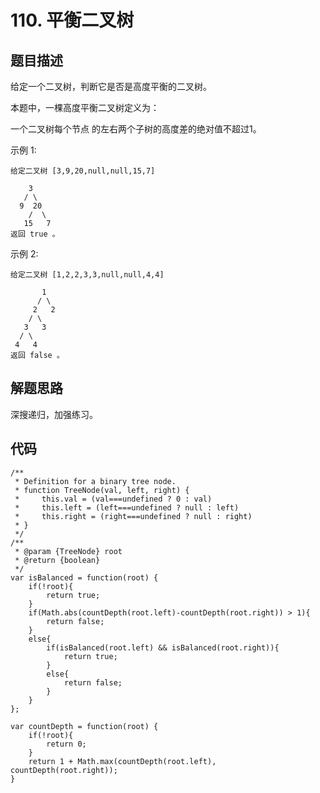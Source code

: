 # 110. 平衡二叉树

## 题目描述
给定一个二叉树，判断它是否是高度平衡的二叉树。
    
本题中，一棵高度平衡二叉树定义为：
    
一个二叉树每个节点 的左右两个子树的高度差的绝对值不超过1。
    
示例 1:
```
给定二叉树 [3,9,20,null,null,15,7]

    3
   / \
  9  20
    /  \
   15   7
返回 true 。
```
示例 2:
```
给定二叉树 [1,2,2,3,3,null,null,4,4]

       1
      / \
     2   2
    / \
   3   3
  / \
 4   4
返回 false 。
```

## 解题思路
深搜递归，加强练习。

## 代码
```
/**
 * Definition for a binary tree node.
 * function TreeNode(val, left, right) {
 *     this.val = (val===undefined ? 0 : val)
 *     this.left = (left===undefined ? null : left)
 *     this.right = (right===undefined ? null : right)
 * }
 */
/**
 * @param {TreeNode} root
 * @return {boolean}
 */
var isBalanced = function(root) {
    if(!root){
        return true;
    }
    if(Math.abs(countDepth(root.left)-countDepth(root.right)) > 1){
        return false;
    }
    else{
        if(isBalanced(root.left) && isBalanced(root.right)){
            return true;
        }
        else{
            return false;
        }
    }
};

var countDepth = function(root) {
    if(!root){
        return 0;
    }
    return 1 + Math.max(countDepth(root.left), countDepth(root.right));
}
```